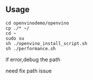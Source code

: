 
## Usage

```#bash
cd openvinodemo/openvino
cp ./* ~/
cd ~
sudo su
sh ./openvino_install_script.sh
sh ./performance.sh
```
if error,debug the path

need fix path issue
